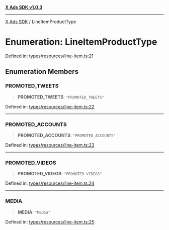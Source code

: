 [**X Ads SDK v1.0.3**](../README.md)

***

[X Ads SDK](../globals.md) / LineItemProductType

# Enumeration: LineItemProductType

Defined in: [types/resources/line-item.ts:21](https://github.com/kage1020/x-ads-sdk/blob/main/src/types/resources/line-item.ts#L21)

## Enumeration Members

### PROMOTED\_TWEETS

> **PROMOTED\_TWEETS**: `"PROMOTED_TWEETS"`

Defined in: [types/resources/line-item.ts:22](https://github.com/kage1020/x-ads-sdk/blob/main/src/types/resources/line-item.ts#L22)

***

### PROMOTED\_ACCOUNTS

> **PROMOTED\_ACCOUNTS**: `"PROMOTED_ACCOUNTS"`

Defined in: [types/resources/line-item.ts:23](https://github.com/kage1020/x-ads-sdk/blob/main/src/types/resources/line-item.ts#L23)

***

### PROMOTED\_VIDEOS

> **PROMOTED\_VIDEOS**: `"PROMOTED_VIDEOS"`

Defined in: [types/resources/line-item.ts:24](https://github.com/kage1020/x-ads-sdk/blob/main/src/types/resources/line-item.ts#L24)

***

### MEDIA

> **MEDIA**: `"MEDIA"`

Defined in: [types/resources/line-item.ts:25](https://github.com/kage1020/x-ads-sdk/blob/main/src/types/resources/line-item.ts#L25)
